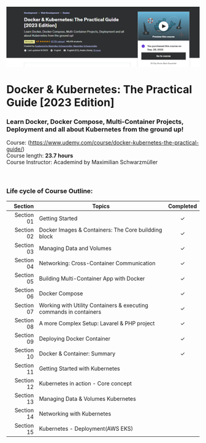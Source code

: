 ![cover](image.png)
# Docker & Kubernetes: The Practical Guide [2023 Edition]

### Learn Docker, Docker Compose, Multi-Container Projects, Deployment and all about Kubernetes from the ground up!
Course: (https://www.udemy.com/course/docker-kubernetes-the-practical-guide/) <br>
Course length: <b>23.7 hours</b><br>
Course Instructor: Academind by Maximilian Schwarzmüller
<br><br><br>

### Life cycle of Course Outline:
| Section | Topics | Completed |
| ---: | --- | :---: |
| Section 01 | Getting Started | &check; |
| Section 02 | Docker Images & Containers: The Core buildding block | &check; | <br>
| Section 03 | Managing Data and Volumes | &check; | <br>
| Section 04 | Networking: Cross-Container Communication | &check; | <br>
| Section 05 | Building Multi-Container App with Docker | &check; | <br>
| Section 06 | Docker Compose | &check; | <br>
| Section 07 | Working with Utility Containers & executing commands in containers | &check; | <br>
| Section 08 | A more Complex Setup: Lavarel & PHP project | &check; | <br>
| Section 09 | Deploying Docker Container | &check; | <br>
| Section 10 | Docker & Container: Summary | &check; | <br>
| Section 11 | Getting Started with Kubernetes |  | <br>
| Section 12 | Kubernetes in action - Core concept |  | <br>
| Section 13 | Managing Data & Volumes Kubernetes |  | <br>
| Section 14 | Networking with Kubernetes |  | <br>
| Section 15 | Kubernetes - Deployment(AWS EKS) |  | <br>